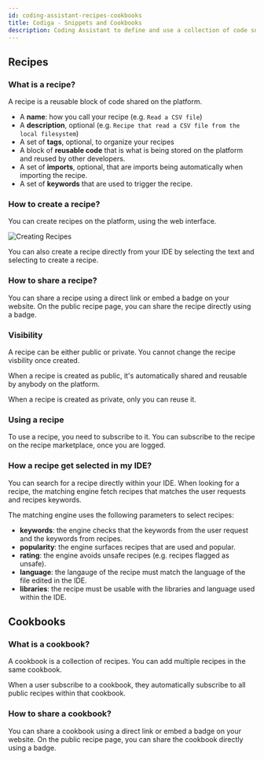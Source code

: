 ```yaml
---
id: coding-assistant-recipes-cookbooks
title: Codiga - Snippets and Cookbooks
description: Coding Assistant to define and use a collection of code snippets for your IDE. Work for 15+ languages.
---
```


## Recipes

### What is a recipe?

A recipe is a reusable block of code shared on the platform.

- A **name**: how you call your recipe (e.g. `Read a CSV file`)
- A **description**, optional (e.g. `Recipe that read a CSV file from the local filesystem`)
- A set of **tags**, optional, to organize your recipes
- A block of **reusable code** that is what is being stored on the platform and reused by other developers.
- A set of **imports**, optional, that are imports being automatically when importing the recipe.
- A set of **keywords** that are used to trigger the recipe.

### How to create a recipe?

You can create recipes on the platform, using the web interface.

![Creating Recipes](/img/coding-assistant/creating-recipes.gif)

You can also create a recipe directly from your IDE by selecting the text and selecting to create a recipe.

### How to share a recipe?

You can share a recipe using a direct link or embed a badge on your website. On the public recipe page, you
can share the recipe directly using a badge.

### Visibility

A recipe can be either public or private. You cannot change the recipe visbility once created.

When a recipe is created as public, it's automatically shared and reusable by anybody on the platform.

When a recipe is created as private, only you can reuse it.

### Using a recipe

To use a recipe, you need to subscribe to it. You can subscribe to the recipe on the recipe marketplace, once you are logged.

### How a recipe get selected in my IDE?

You can search for a recipe directly within your IDE. When looking for a recipe, the matching engine
fetch recipes that matches the user requests and recipes keywords.

The matching engine uses the following parameters to select recipes:

- **keywords**: the engine checks that the keywords from the user request and the keywords from recipes.
- **popularity**: the engine surfaces recipes that are used and popular.
- **rating**: the engine avoids unsafe recipes (e.g. recipes flagged as unsafe).
- **language**: the langauge of the recipe must match the language of the file edited in the IDE.
- **libraries**: the recipe must be usable with the libraries and language used within the IDE.

## Cookbooks

### What is a cookbook?

A cookbook is a collection of recipes. You can add multiple recipes in the same cookbook.

When a user subscribe to a cookbook, they automatically subscribe to all public recipes within that cookbook.

### How to share a cookbook?

You can share a cookbook using a direct link or embed a badge on your website. On the public recipe page, you
can share the cookbook directly using a badge.
